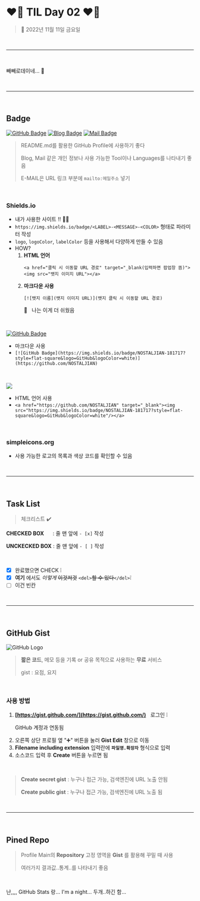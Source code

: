# __❤️‍🔥 TIL Day 02 ❤️‍🔥__

> 📆 2022년 11월 11일 금요일

<br>

---

<br>

빼빼로데이네... 🫠

<br>

---

<br>

<!-- START -->

## __Badge__

<!-- BADGE -->
[![GitHub Badge](https://img.shields.io/badge/NOSTALJIAN-181717?style=flat-square&logo=GitHub&logoColor=white)](https://github.com/NOSTALJIAN)
[![Blog Badge](https://img.shields.io/badge/JIAN's&nbsp;BLOG-F856F3?style=flat-square&logo=GitHubSponsors&logoColor=white)](https://nostal-jian.tistory.com)
[![Mail Badge](https://img.shields.io/badge/E&nbsp;&mdash;&nbsp;MAIL-EA4335?style=flat-square&logo=Gmail&logoColor=white)](mailto:nostall.jian@gmail.com)

> README.md를 활용한 GitHub Profile에 사용하기 좋다 <p>
> Blog, Mail 같은 개인 정보나 사용 가능한 Tool이나 Languages를 나타내기 좋음 <p>
> E-MAIL은 URL 링크 부분에 ```mailto:메일주소``` 넣기

<br>

### __Shields.io__

- 내가 사용한 사이트 !! 👍🏻
- ```https://img.shields.io/badge/<LABEL>-<MESSAGE>-<COLOR>``` 형태로 파라미터 작성
- ```logo```, ```logoColor```, ```labelColor``` 등을 사용해서 다양하게 만들 수 있음
- HOW?
  1. __HTML 언어__ <p>```<a href="클릭 시 이동할 URL 경로" target="_blank(입력하면 팝업창 뜸)"><img src="뱃지 이미지 URL"></a>```
  2. __마크다운 사용__ <p>```[![뱃지 이름](뱃지 이미지 URL)](뱃지 클릭 시 이동할 URL 경로)```<p> 💭 &nbsp;&nbsp;나는 이게 더 쉬웠음

<br>

[![GitHub Badge](https://img.shields.io/badge/NOSTALJIAN-181717?style=flat-square&logo=GitHub&logoColor=white)](https://github.com/NOSTALJIAN)

- 마크다운 사용
- ```[![GitHub Badge](https://img.shields.io/badge/NOSTALJIAN-181717?style=flat-square&logo=GitHub&logoColor=white)](https://github.com/NOSTALJIAN)```

<br>

<a href="https://github.com/NOSTALJIAN" target="_blank"><img src="https://img.shields.io/badge/NOSTALJIAN-181717?style=flat-square&logo=GitHub&logoColor=white"/></a>

- HTML 언어 사용
- ```<a href="https://github.com/NOSTALJIAN" target="_blank"><img src="https://img.shields.io/badge/NOSTALJIAN-181717?style=flat-square&logo=GitHub&logoColor=white"/></a>```

<br>

### __simpleicons.org__

- 사용 가능한 로고의 목록과 색상 코드를 확인할 수 있음

<br>

---

<br>

## __Task List__

> 체크리스트 ✔️

__CHECKED BOX__ &nbsp;&nbsp;&nbsp;&nbsp;&nbsp;: 줄 맨 앞에 ```- [x]``` 작성<p>
__UNCKECKED BOX__ : 줄 맨 앞에 ```- [ ]``` 작성

<br>

- [x] 완료했으면 CHECK ❕
- [x] __여기__ 에서도 *이렇게* ~~이것저것~~ ```<del>```<del>할 수 있다</del>```</del>```❕
- [ ] 이건 빈칸

<br>

---

<br>

## __GitHub Gist__

![GitHub Logo](https://img1.daumcdn.net/thumb/R1280x0/?scode=mtistory2&fname=https%3A%2F%2Fk.kakaocdn.net%2Fdn%2FbnKq4Z%2Fbtq1tC5jBBY%2FcpZQvX6EBnvmReaAF6W2qk%2Fimg.jpg)
> __짧은 코드__, 메모 등을 기록 or 공유 목적으로 사용하는 __무료__ 서비스 <p>
> gist : 요점, 요지

<br>

### __사용 방법__

1. __[https://gist.github.com/](https://gist.github.com/)__ &nbsp; 로그인 ❕<p> GitHub 계정과 연동됨
2. 오른쪽 상단 프로필 옆 "➕" 버튼을 눌러 __Gist Edit__ 창으로 이동
3. __Filename including extension__ 입력란에 __```파일명.확장자```__ 형식으로 입력
4. 소스코드 입력 후 __Create__ 버튼을 누르면 됨

<br>

  > __Create secret gist__ : 누구나 접근 가능, 검색엔진에 URL 노출 안됨 <p>
  > __Create public gist__ : 누구나 접근 가능, 검색엔진에 URL 노출 됨

<br>

---

<br>

## __Pined Repo__

> Profile Main의 __Repository__ 고정 영역을 __Gist__ 를 활용해 꾸밀 때 사용 <p>
> 여러가지 결과값..통계..를 나타내기 좋음

<br>

난,,,, GitHub Stats 랑... I'm a night... 두개..하긴 함...
